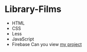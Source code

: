 # Library-Films
- HTML
- CSS
- Less
- JavaScript
- Firebase
Can you view [my project](https://sergeicl.github.io/Project-Library-Films/#main)
